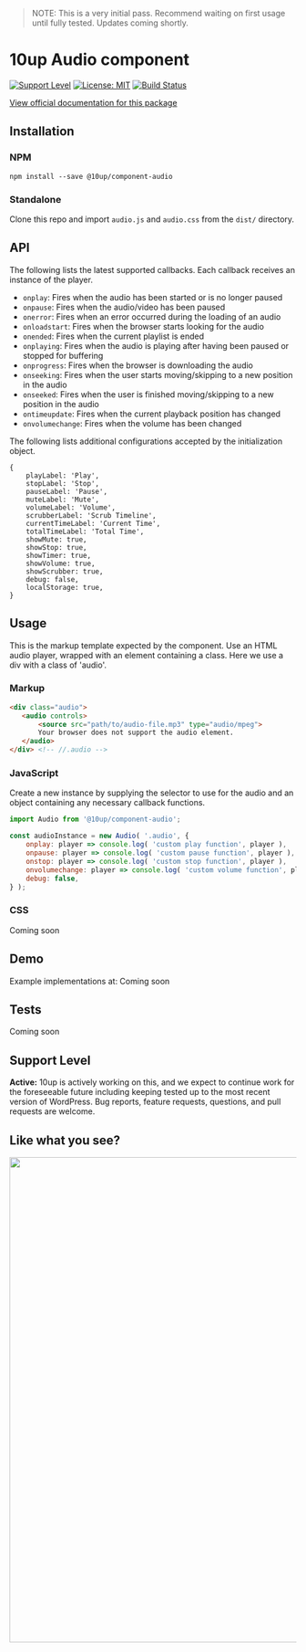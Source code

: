 > NOTE: This is a very initial pass. Recommend waiting on first usage until fully tested. Updates coming shortly.

# 10up Audio component

[![Support Level](https://img.shields.io/badge/support-active-green.svg)](#support-level) [![License: MIT](https://img.shields.io/badge/License-MIT-yellow.svg)](https://opensource.org/licenses/MIT) [![Build Status][cli-img]][cli-url]

[cli-img]: https://github.com/10up/component-accordion/workflows/Automated%20Tests/badge.svg
[cli-url]: https://github.com/10up/component-accordion/actions?query=workflow%3A%22Automated+Tests%22

[View official documentation for this package](https://baseline.10up.com/component/audio)

## Installation

### NPM

`npm install --save @10up/component-audio`


### Standalone

Clone this repo and import `audio.js` and `audio.css` from the `dist/` directory.

## API

The following lists the latest supported callbacks. Each callback receives an instance of the player.

 - `onplay`: Fires when the audio has been started or is no longer paused
 - `onpause`: Fires when the audio/video has been paused
 - `onerror`: Fires when an error occurred during the loading of an audio
 - `onloadstart`: Fires when the browser starts looking for the audio
 - `onended`: Fires when the current playlist is ended
 - `onplaying`: Fires when the audio is playing after having been paused or stopped for buffering
 - `onprogress`: Fires when the browser is downloading the audio
 - `onseeking`: Fires when the user starts moving/skipping to a new position in the audio
 - `onseeked`: Fires when the user is finished moving/skipping to a new position in the audio
 - `ontimeupdate`: Fires when the current playback position has changed
 - `onvolumechange`: Fires when the volume has been changed

The following lists additional configurations accepted by the initialization object.

```
{
	playLabel: 'Play',
	stopLabel: 'Stop',
	pauseLabel: 'Pause',
	muteLabel: 'Mute',
	volumeLabel: 'Volume',
	scrubberLabel: 'Scrub Timeline',
	currentTimeLabel: 'Current Time',
	totalTimeLabel: 'Total Time',
	showMute: true,
	showStop: true,
	showTimer: true,
	showVolume: true,
	showScrubber: true,
	debug: false,
	localStorage: true,
}
```

## Usage


This is the markup template expected by the component. Use an HTML audio player, wrapped with an element containing a class. Here we use a div with a class of 'audio'.

### Markup

 ```html
<div class="audio">
	<audio controls>
		<source src="path/to/audio-file.mp3" type="audio/mpeg">
		Your browser does not support the audio element.
	</audio>
</div> <!-- //.audio -->
 ```
### JavaScript

Create a new instance by supplying the selector to use for the audio and an object containing any necessary callback functions.

```javascript
import Audio from '@10up/component-audio';

const audioInstance = new Audio( '.audio', {
	onplay: player => console.log( 'custom play function', player ),
	onpause: player => console.log( 'custom pause function', player ),
	onstop: player => console.log( 'custom stop function', player ),
	onvolumechange: player => console.log( 'custom volume function', player ),
	debug: false,
} );
```

### CSS

Coming soon

## Demo

Example implementations at: Coming soon

## Tests

Coming soon

## Support Level

**Active:** 10up is actively working on this, and we expect to continue work for the foreseeable future including keeping tested up to the most recent version of WordPress.  Bug reports, feature requests, questions, and pull requests are welcome.

## Like what you see?

<a href="http://10up.com/contact/"><img src="https://10updotcom-wpengine.s3.amazonaws.com/uploads/2016/10/10up-Github-Banner.png" width="850"></a>
